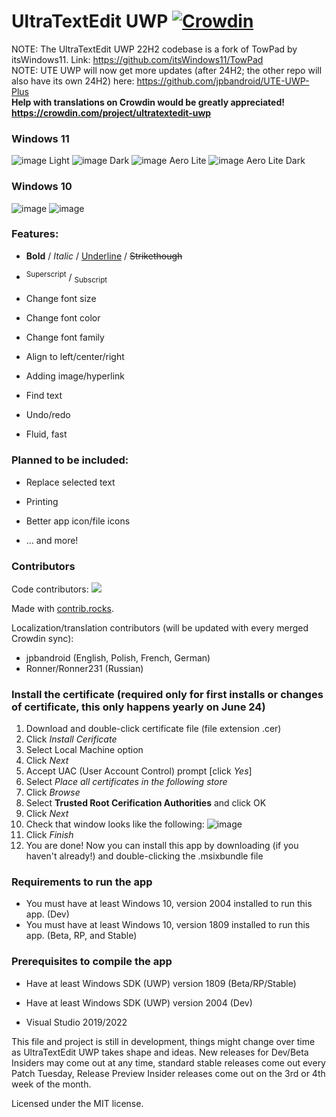 # UltraTextEdit UWP [![Crowdin](https://badges.crowdin.net/ultratextedit-uwp/localized.svg)](https://crowdin.com/project/ultratextedit-uwp)

NOTE: The UltraTextEdit UWP 22H2 codebase is a fork of TowPad by itsWindows11. Link: https://github.com/itsWindows11/TowPad
<br>NOTE: UTE UWP will now get more updates (after 24H2; the other repo will also have its own 24H2) here: https://github.com/jpbandroid/UTE-UWP-Plus
<br><b>Help with translations on Crowdin would be greatly appreciated! https://crowdin.com/project/ultratextedit-uwp</b>

### Windows 11
![image](https://user-images.githubusercontent.com/100033309/210171690-1b38c220-0cf6-4e84-86a5-8eec80460667.png)
Light
![image](https://user-images.githubusercontent.com/100033309/210171746-528da885-dfb4-48b4-8aeb-6f4c60abf7a3.png)
Dark
![image](https://user-images.githubusercontent.com/100033309/210171875-29c0b2d3-2e00-4091-8b6a-acd3bf5d08af.png)
Aero Lite
![image](https://user-images.githubusercontent.com/100033309/210171934-7d76204b-d1f5-4574-92d6-abb0717104c6.png)
Aero Lite Dark

### Windows 10
![image](https://user-images.githubusercontent.com/81253203/133136254-4df31e72-2f6e-4a3c-8d29-5d0806003bd5.png)
![image](https://user-images.githubusercontent.com/81253203/133136586-65c15c90-9469-485e-b845-9579472aaced.png)

### **Features:**

  - **Bold** / *Italic* / <ins>Underline</ins> / ~~Strikethough~~
  
  - <sup>Superscript</sup> / <sub>Subscript</sub>
  
  - Change font size
  
  - Change font color
  
  - Change font family
  
  - Align to left/center/right
  
  - Adding image/hyperlink
  
  - Find text
  
  - Undo/redo
  
  - Fluid, fast
  
### **Planned to be included:**

  - Replace selected text
  
  - Printing
  
  - Better app icon/file icons
  
  - ... and more!

### Contributors
Code contributors:
<a href="https://github.com/jpbandroid/UltraTextEdit-UWP-22H2/graphs/contributors">
  <img src="https://contrib.rocks/image?repo=jpbandroid/UltraTextEdit-UWP-22H2" />
</a>

Made with [contrib.rocks](https://contrib.rocks).

Localization/translation contributors (will be updated with every merged Crowdin sync):
- jpbandroid (English, Polish, French, German)
- Ronner/Ronner231 (Russian)

### Install the certificate (required only for first installs or changes of certificate, this only happens yearly on June 24)
1. Download and double-click certificate file (file extension .cer)
2. Click _Install Cerificate_
3. Select Local Machine option
4. Click _Next_
5. Accept UAC (User Account Control) prompt [click _Yes_]
6. Select _Place all certificates in the following store_
7. Click _Browse_
8. Select **Trusted Root Cerification Authorities** and click OK
9. Click _Next_
10. Check that window looks like the following:
![image](https://user-images.githubusercontent.com/100033309/161593278-20d800bf-5132-4454-b237-8b86939f243e.png)
13. Click _Finish_
14. You are done! Now you can install this app by downloading (if you haven't already!) and double-clicking the .msixbundle file


### **Requirements to run the app**

  - You must have at least Windows 10, version 2004 installed to run this app. (Dev)
  - You must have at least Windows 10, version 1809 installed to run this app. (Beta, RP, and Stable)
  
### **Prerequisites to compile the app**

  - Have at least Windows SDK (UWP) version 1809 (Beta/RP/Stable)
  - Have at least Windows SDK (UWP) version 2004 (Dev)
  
  - Visual Studio 2019/2022
  
This file and project is still in development, things might change over time as UltraTextEdit UWP takes shape and ideas.
New releases for Dev/Beta Insiders may come out at any time, standard stable releases come out every Patch Tuesday, Release Preview Insider releases come out on the 3rd or 4th week of the month.

Licensed under the MIT license.
